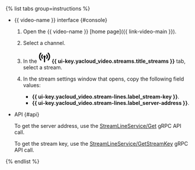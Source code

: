 {% list tabs group=instructions %}

- {{ video-name }} interface {#console}

   1. Open the {{ video-name }} [home page]({{ link-video-main }}).
   1. Select a channel.
   1. In the ![image](../../_assets/console-icons/antenna-signal.svg) **{{ ui-key.yacloud_video.streams.title_streams }}** tab, select a stream.
   1. In the stream settings window that opens, copy the following field values:

      * **{{ ui-key.yacloud_video.stream-lines.label_stream-key }}**.
      * **{{ ui-key.yacloud_video.stream-lines.label_server-address }}**.

- API {#api}

   To get the server address, use the [StreamLineService/Get](../../video/api-ref/grpc/StreamLine/get.md) gRPC API call.

   To get the stream key, use the [StreamLineService/GetStreamKey](../../video/api-ref/grpc/StreamLine/getStreamKey.md) gRPC API call.

{% endlist %}
